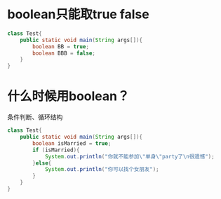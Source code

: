 # boolean只能取true false
```java
class Test{
    public static void main(String args[]){
        boolean BB = true;
        boolean BBB = false;
    }
}
```

# 什么时候用boolean？
条件判断、循环结构
```java
class Test{
    public static void main(String args[]){
        boolean isMarried = true;
        if (isMarried){
            System.out.println("你就不能参加\"单身\"party了\n很遗憾");
        }else{
            System.out.println("你可以找个女朋友");
        }
    }
}
```
